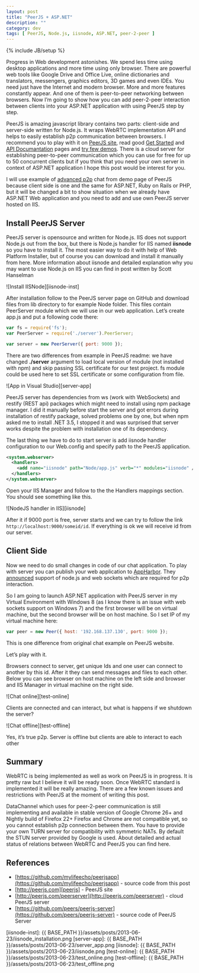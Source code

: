 ```yaml
---
layout: post
title: "PeerJS + ASP.NET"
description: ""
category: dev
tags: [ PeerJS, Node.js, iisnode, ASP.NET, peer-2-peer ]
---
```

{% include JB/setup %}

Progress in Web development astonishes. We spend less time using desktop applications and more time using only browser. There are powerful web tools like Google Drive and Office Live, online dictionaries and translators, messengers, graphics editors, 3D games and even IDEs. You need just have the Internet and modern browser. More and more features constantly appear. And one of them is peer-to-peer networking between browsers. Now I’m going to show how you can add peer-2-peer interaction between clients into your ASP.NET application with using PeerJS step by step.

PeerJS is amazing javascript library contains two parts: client-side and server-side written for Node.js. It wraps WebRTC implementation API and helps to easily establish p2p communication between browsers. I recommend you to play with it on [PeerJS site][peerjs], read good [Get Started][peerjs-gs] and [API Documantation][peerjs-api] pages and [try few demos][peerjs-demo]. There is a cloud server for establishing peer-to-peer communication which you can use for free for up to 50 concurrent clients but if you think that you need your own server in context of ASP.NET application I hope this post would be interest for you.

I will use example of [advanced p2p][peerjs-chat] chat from demo page of PeerJS because client side is one and the same for ASP.NET, Ruby on Rails or PHP, but it will be changed a bit to show situation when we already have ASP.NET Web application and you need to add and use own PeerJS server hosted on IIS.

## Install PeerJS Server

PeerJS server is opensource and written for Node.js. IIS does not support Node.js out from the box, but there is Node.js handler for IIS named **iisnode** so you have to install it. The most easier way to do it with help of Web Platform Installer, but of course you can download and install it manually from here. More information about iisnode and detailed explanation why you may want to use Node.js on IIS you can find in post written by Scott Hanselman

![Install IISNode][iisnode-inst]

After installation follow to the PeerJS server page on GitHub and download files from lib directory to for example Node folder. This files contain PeerServer module which we will use in our web application. Let’s create app.js and put a following code there:

```js
var fs = require('fs');
var PeerServer = require('./server').PeerServer;

var server = new PeerServer({ port: 9000 });
```

There are two differences from example in PeerJS readme: we have changed **./server** argument to load local version of module (not installed with npm) and skip passing SSL certificate for our test project. fs module could be used here to set SSL certificate or some configuration from file.

![App in Visual Studio][server-app]

PeerJS server has dependencies from ws (work with WebSockets) and restify (REST api) packages which might need to install using npm package manager. I did it manually before start the server and got errors during installation of restify package, solved problems one by one, but when npm asked me to install .NET 3.5, I stopped it and was surprised that server works despite the problem with installation one of its dependency.

The last thing we have to do to start server is add iisnode handler configuration to our Web.config and specify path to the PeerJS application.

```xml
<system.webserver>
  <handlers>
    <add name="iisnode" path="Node/app.js" verb="*" modules="iisnode" />
  </handlers>
</system.webserver>
```

Open your IIS Manager and follow to the the Handlers mappings section. You should see something like this. 

![NodeJS handler in IIS][iisnode]

After it if 9000 port is free, server starts and we can try to follow the link `http://localhost:9000/someid/id`. If everything is ok we will receive id from our server. 

## Client Side

Now we need to do small changes in code of our chat application. To play with server you can publish your web application to [AppHarbor][ah]. They [announced][ah-ws] support of node.js and web sockets which are required for p2p interaction.

So I am going to launch ASP.NET application with PeerJS server in my Virtual Environment with Windows 8 (as I know there is an issue with web sockets support on Windows 7) and the first browser will be on virtual machine, but the second browser will be on host machine. So I set IP of my virtual machine here:

```js
var peer = new Peer({ host: '192.168.137.130', port: 9000 });
```

This is one difference from original chat example on PeerJS website. 

Let’s play with it.

Browsers connect to server, get unique Ids and one user can connect to another by this id. After it they can send messages and files to each other. Below you can see browser on host machine on the left side and browser and IIS Manager in virtual machine on the right side.

![Chat online][test-online]

Clients are connected and can interact, but what is happens if we shutdown the server?

![Chat offline][test-offline]

Yes, it’s true p2p. Server is offline but clients are able to interact to each other 

## Summary

WebRTC is being implemented as well as work on PeerJS is in progress. It is pretty raw but I believe it will be ready soon. Once WebRTC standard is implemented it will be really amazing. There are a few known issues and restrictions with PeerJS at the moment of writing this post.

DataChannel which uses for peer-2-peer communication is still implementing and available in stable version of Google Chrome 26+ and Nightly build of Firefox 22+
Firefox and Chrome are not compatible yet, so you cannot establish p2p connection between them.
You have to provide your own TURN server for compatibility with symmetric NATs. By default the STUN server provided by Google is used.
About detailed and actual status of relations between WebRTC and PeerJS you can find here.

## References

* [https://github.com/mylifeecho/peerjsapp](https://github.com/mylifeecho/peerjsapp) - source code from this post
* [http://peerjs.com][peerjs] - PeerJS site
* [http://peerjs.com/peerserver](http://peerjs.com/peerserver) - cloud PeerJS server
* [https://github.com/peers/peerjs-server](https://github.com/peers/peerjs-server) - source code of PeerJS Server

[peerjs]: http://peerjs.com
[peerjs-gs]: http://peerjs.com/start
[peerjs-api]: https://github.com/peers/peerjs/blob/master/docs/api.md
[peerjs-demo]: https://github.com/peers/peerjs/tree/master/examples
[peerjs-chat]: http://cdn.peerjs.com/demo/chat.html
[ah]: http://appharbor.com
[ah-ws]: http://blog.appharbor.com/2013/02/19/websocket-support-for-net-and-node-js-apps

[iisnode-inst]: {{ BASE_PATH }}/assets/posts/2013-06-23/iisnode_installation.png
[server-app]: {{ BASE_PATH }}/assets/posts/2013-06-23/server_app.png
[iisnode]: {{ BASE_PATH }}/assets/posts/2013-06-23/iisnode.png
[test-online]: {{ BASE_PATH }}/assets/posts/2013-06-23/test_online.png
[test-offline]: {{ BASE_PATH }}/assets/posts/2013-06-23/test_offline.png